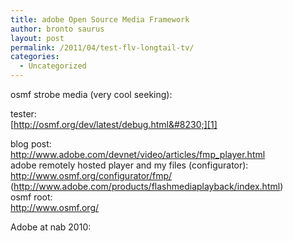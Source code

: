 ```yaml
---
title: adobe Open Source Media Framework
author: bronto saurus
layout: post
permalink: /2011/04/test-flv-longtail-tv/
categories:
  - Uncategorized
---
```

osmf strobe media (very cool seeking):  


tester:  
[http://osmf.org/dev/latest/debug.html&#8230;][1]

blog post:  
<http://www.adobe.com/devnet/video/articles/fmp_player.html>  
adobe remotely hosted player and my files (configurator):  
<http://www.osmf.org/configurator/fmp/> (<http://www.adobe.com/products/flashmediaplayback/index.html>)  
osmf root:  
<http://www.osmf.org/>

Adobe at nab 2010:

 [1]: http://osmf.org/dev/latest/debug.html?src=rtmp://cp67126.edgefcs.net/ondemand/mp4:mediapm/osmf/content/test/sample1_700kbps.f4v&logFilter=videoClasses&enableStageVideo=true